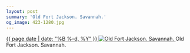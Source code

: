 ```yaml
---
layout: post
summary: 'Old Fort Jackson. Savannah.'
og_image: 423-1280.jpg
---
```


<p>
 <time>
  <a href="/423">
   {{ page.date | date: "%B %-d, %Y" }}
  </a>
 </time>
 <a href="/423">
  <img alt="Old Fort Jackson. Savannah." data-taken="7/28/2015" sizes="(min-width: 700px) 50vw, calc(100vw - 2rem)" src="{{ site.assets_url }}/423-640.jpg" srcset="{{ site.assets_url }}/423-1280.jpg 1280w, {{ site.assets_url }}/423-960.jpg 960w, {{ site.assets_url }}/423-640.jpg 640w, {{ site.assets_url }}/423-320.jpg 320w"/>
 </a>
 <span>
  Old Fort Jackson. Savannah.
 </span>
</p>
